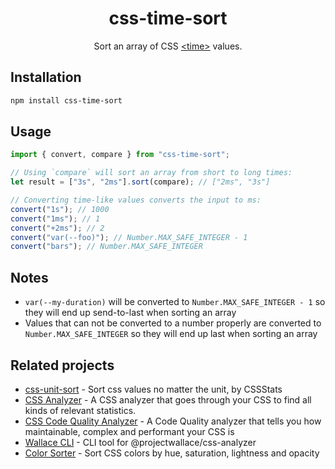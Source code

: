 <div align="center">
	<h1>css-time-sort</h1>
	<p>Sort an array of CSS <a href="https://developer.mozilla.org/en-US/docs/Web/CSS/time" target="_blank">&lt;time&gt;</a> values.</p>
</div>

## Installation

```sh
npm install css-time-sort
```

## Usage

```js
import { convert, compare } from "css-time-sort";

// Using `compare` will sort an array from short to long times:
let result = ["3s", "2ms"].sort(compare); // ["2ms", "3s"]

// Converting time-like values converts the input to ms:
convert("1s"); // 1000
convert("1ms"); // 1
convert("+2ms"); // 2
convert("var(--foo)"); // Number.MAX_SAFE_INTEGER - 1
convert("bars"); // Number.MAX_SAFE_INTEGER
```

## Notes

- `var(--my-duration)` will be converted to `Number.MAX_SAFE_INTEGER - 1` so they will end up send-to-last when sorting an array
- Values that can not be converted to a number properly are converted to `Number.MAX_SAFE_INTEGER` so they will end up last when sorting an array

## Related projects

- [css-unit-sort](https://github.com/cssstats/cssstats/tree/master/packages/css-unit-sort) - Sort css values no matter the unit, by CSSStats
- [CSS Analyzer](https://github.com/projectwallace/css-analyzer) - A CSS analyzer that goes through your CSS to find all kinds of relevant statistics.
- [CSS Code Quality Analyzer](https://github.com/projectwallace/css-code-quality) -
  A Code Quality analyzer that tells you how maintainable, complex and performant your CSS is
- [Wallace CLI](https://github.com/projectwallace/wallace-cli) - CLI tool for
  @projectwallace/css-analyzer
- [Color Sorter](https://github.com/projectwallace/color-sorter) - Sort CSS colors
  by hue, saturation, lightness and opacity
